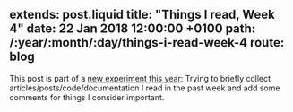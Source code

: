 extends: post.liquid
title: "Things I read, Week 4"
date: 22 Jan 2018 12:00:00 +0100
path: /:year/:month/:day/things-i-read-week-4
route: blog
---

This post is part of a [new experiment this year](/2018/01/08/things-i-read-week-2/index.html):
Trying to briefly collect articles/posts/code/documentation I read in the past week and add some comments for things I consider important.
